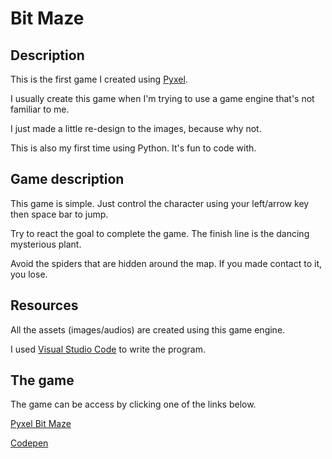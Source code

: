 # Bit Maze

## Description

This is the first game I created using [Pyxel](https://github.com/kitao/pyxel).

I usually create this game when I'm trying to use a game engine that's not familiar to me.

I just made a little re-design to the images, because why not.

This is also my first time using Python. It's fun to code with.

## Game description

This game is simple. Just control the character using your left/arrow key then space bar to jump.

Try to react the goal to complete the game. The finish line is the dancing mysterious plant.

Avoid the spiders that are hidden around the map. If you made contact to it, you lose.

## Resources

All the assets (images/audios) are created using this game engine.

I used [Visual Studio Code](https://code.visualstudio.com) to write the program.

## The game

The game can be access by clicking one of the links below.

[Pyxel Bit Maze](https://kitao.github.io/pyxel/wasm/launcher/?play=takaneichinose.pyxel_bit_maze.pyxapp.bit_maze&gamepad=enabled)

[Codepen](https://codepen.io/takaneichinose/pen/OJEPYVp)
